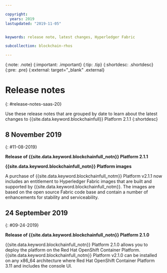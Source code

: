 ```yaml
---

copyright:
  years: 2019
lastupdated: "2019-11-05"


keywords: release note, latest changes, Hyperledger Fabric

subcollection: blockchain-rhos

---
```


{:note: .note}
{:important: .important}
{:tip: .tip}
{:shortdesc: .shortdesc}
{:pre: .pre}
{:external: target="_blank" .external}

# Release notes
{: #release-notes-saas-20}

Use these release notes that are grouped by date to learn about the latest changes to {{site.data.keyword.blockchainfull}} Platform 2.1.1
{:shortdesc}

## 8 November 2019
{: #11-08-2019}

**Release of {{site.data.keyword.blockchainfull_notn}} Platform 2.1.1**

**{{site.data.keyword.blockchainfull_notn}} Platform images**

A purchase of {{site.data.keyword.blockchainfull_notm}} Platform v2.1.1 now includes an entitlement to Hyperledger Fabric images that are built and supported by {{site.data.keyword.blockchainfull_notm}}. The images are based on the open source Fabric code base and contain a number of enhancements for stability and serviceability.

## 24 September 2019
{: #09-24-2019}

**Release of {{site.data.keyword.blockchainfull_notn}} Platform 2.1.0**  

{{site.data.keyword.blockchainfull_notn}} Platform 2.1.0 allows you to deploy the platform on the Red Hat OpenShift Container Platform. {{site.data.keyword.blockchainfull_notm}} Platform v2.1.0 can be installed on any x86_64 architecture where Red Hat OpenShift Container Platform 3.11 and includes the console UI.
